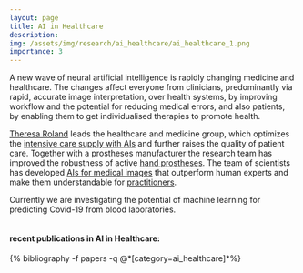 ```yaml
---
layout: page
title: AI in Healthcare
description:
img: /assets/img/research/ai_healthcare/ai_healthcare_1.png
importance: 3
---
```

<p>
 A new wave of neural artificial intelligence is rapidly changing medicine and healthcare. The changes affect everyone from clinicians, predominantly via rapid, accurate image interpretation, over health systems, by improving workflow and the potential for reducing medical errors, and also patients, by enabling them to get individualised therapies to promote health. </p>


 [Theresa Roland](https://jku.at/en/institute-for-machine-learning/about-us/team/dipl-ing-dr-theresa-roland/) leads the healthcare and medicine group, which optimizes the [intensive care supply with AIs](https://jku.at/en/institute-for-machine-learning/blog/mc3/) and further raises the quality of patient care. Together with a prostheses manufacturer the research team has improved the robustness of active [hand prostheses](https://www.researchgate.net/project/Insulated-EMG-Sensing-for-Myoelectric-Prostheses-Control). The team of scientists has developed [AIs for medical images](https://openreview.net/forum?id=ryl5khRcKm) that outperform human experts and make them understandable for [practitioners](https://link.springer.com/book/10.1007/978-3-030-28954-6).

  Currently we are investigating the potential of machine learning for predicting Covid-19 from blood laboratories.

  <div class="row">
      <div class="col-sm mt-3 mt-md-0">
          <img class="img-fluid rounded z-depth-1" src="{{ '/assets/img/research/ai_healthcare/ai_healthcare_1.png' | relative_url }}" alt="" title="example image"/>
      </div>
  </div>


  <div class="publications">
  <h4>recent publications in AI in Healthcare:</h4>
    {% bibliography -f papers -q @*[category=ai_healthcare]*%}
  </div>
